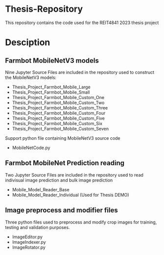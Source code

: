 # Thesis-Repository
This repository contains the code used for the REIT4841 2023 thesis project

# Desciption
## Farmbot MobileNetV3 models
Nine Jupyter Source Files are included in the repository used to construct the MobileNetV3 models:
-  Thesis_Project_Farmbot_Mobile_Large
-  Thesis_Project_Farmbot_Mobile_Small
-  Thesis_Project_Farmbot_Mobile_Custom_One
-  Thesis_Project_Farmbot_Mobile_Custom_Two
-  Thesis_Project_Farmbot_Mobile_Custom_Three
-  Thesis_Project_Farmbot_Mobile_Custom_Four
-  Thesis_Project_Farmbot_Mobile_Custom_Five
-  Thesis_Project_Farmbot_Mobile_Custom_Six
-  Thesis_Project_Farmbot_Mobile_Custom_Seven

Support python file containing MobileNetV3 source code
-  MobileNetCode.py
## Farmbot MobileNet Prediction reading
Two Jupyter Source Files are included in the repository used to read indivisual image prediction and bulk image prediction
-  Mobile_Model_Reader_Base
-  Mobile_Model_Reader_Individual (Used for Thesis DEMO)
## Image preprocess and modifier files
Three python files used to preprocess and modify crop images for training, testing and validation purposes.
-  ImageEditor.py
-  ImageIndexer.py
-  ImageRotator.py
